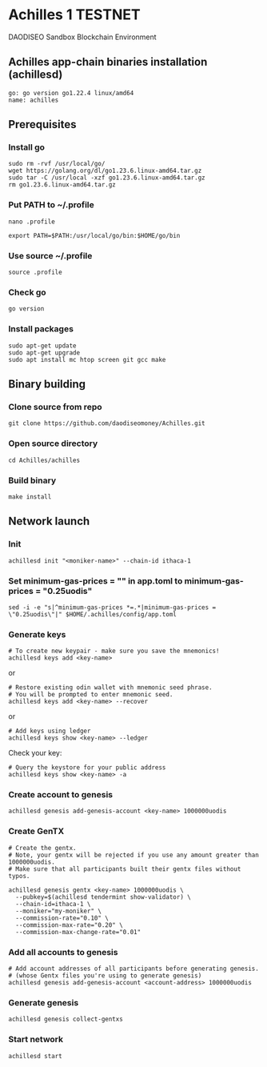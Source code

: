 # Achilles 1 TESTNET

DAODISEO Sandbox Blockchain Environment

## Achilles app-chain binaries installation (achillesd)

```
go: go version go1.22.4 linux/amd64
name: achilles
```

## Prerequisites

### Install go

```
sudo rm -rvf /usr/local/go/
wget https://golang.org/dl/go1.23.6.linux-amd64.tar.gz
sudo tar -C /usr/local -xzf go1.23.6.linux-amd64.tar.gz
rm go1.23.6.linux-amd64.tar.gz
```

### Put PATH to ~/.profile

```
nano .profile
```

```
export PATH=$PATH:/usr/local/go/bin:$HOME/go/bin
```

### Use source ~/.profile

```
source .profile
```

### Check go

```
go version
```

### Install packages

```
sudo apt-get update
sudo apt-get upgrade
sudo apt install mc htop screen git gcc make
```

## Binary building

### Clone source from repo

```
git clone https://github.com/daodiseomoney/Achilles.git
```

### Open source directory

```
cd Achilles/achilles
```

### Build binary

```
make install
```

## Network launch

### Init

```bash:
achillesd init "<moniker-name>" --chain-id ithaca-1
```

### Set minimum-gas-prices = "" in app.toml to minimum-gas-prices = "0.25uodis"

```
sed -i -e "s|^minimum-gas-prices *=.*|minimum-gas-prices = \"0.25uodis\"|" $HOME/.achilles/config/app.toml
```

### Generate keys

```bash:
# To create new keypair - make sure you save the mnemonics!
achillesd keys add <key-name>
```

or

```
# Restore existing odin wallet with mnemonic seed phrase.
# You will be prompted to enter mnemonic seed.
achillesd keys add <key-name> --recover
```

or

```
# Add keys using ledger
achillesd keys show <key-name> --ledger
```

Check your key:

```
# Query the keystore for your public address
achillesd keys show <key-name> -a
```

### Create account to genesis

```
achillesd genesis add-genesis-account <key-name> 1000000uodis
```

### Create GenTX

```
# Create the gentx.
# Note, your gentx will be rejected if you use any amount greater than 1000000uodis.
# Make sure that all participants built their gentx files without typos.

achillesd genesis gentx <key-name> 1000000uodis \
  --pubkey=$(achillesd tendermint show-validator) \
  --chain-id=ithaca-1 \
  --moniker="my-moniker" \
  --commission-rate="0.10" \
  --commission-max-rate="0.20" \
  --commission-max-change-rate="0.01"
```

### Add all accounts to genesis

```
# Add account addresses of all participants before generating genesis.
# (whose Gentx files you're using to generate genesis)
achillesd genesis add-genesis-account <account-address> 1000000uodis
```

### Generate genesis

```
achillesd genesis collect-gentxs
```

### Start network

```
achillesd start
```
